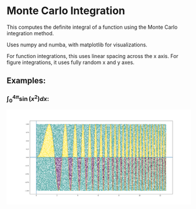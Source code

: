 # Monte Carlo Integration

This computes the definite integral of a function using the Monte Carlo integration method.

Uses numpy and numba, with matplotlib for visualizations.

For function integrations, this uses linear spacing across the x axis. For figure integrations, it uses fully random x and y axes.


## Examples:
### $\int_{0}^{4\pi} \sin(x^2) dx:$

![Graph of sin(x^2)](output/sin(x%5E2).png) 

